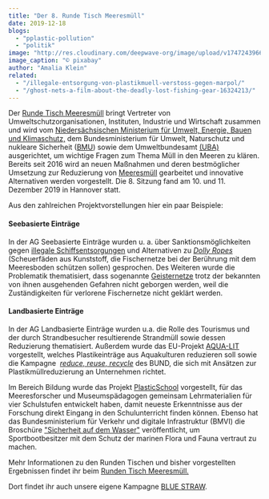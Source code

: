 ```yaml
---
title: "Der 8. Runde Tisch Meeresmüll"
date: 2019-12-18
blogs: 
  - "pplastic-pollution"
  - "politik"
image: "http://res.cloudinary.com/deepwave-org/image/upload/v1747243966/deepwave.org/Plastik_Muell_Strand_achter_Runde_Tisch_Meeresmuell.jpg"
image_caption: "© pixabay"
author: "Amalia Klein"
related: 
  - "/illegale-entsorgung-von-plastikmuell-verstoss-gegen-marpol/"
  - "/ghost-nets-a-film-about-the-deadly-lost-fishing-gear-16324213/"
---
```


Der [Runde Tisch Meeresmüll](https://www.muell-im-meer.de/) bringt Vertreter von Umweltschutzorganisationen, Instituten, Industrie und Wirtschaft zusammen und wird vom [Niedersächsischen Ministerium für Umwelt, Energie, Bauen und Klimaschutz,](http://www.umwelt.niedersachsen.de/startseite/) dem Bundesministerium für Umwelt, Naturschutz und nukleare Sicherheit ([BMU](https://www.bmu.de/)) sowie dem Umweltbundesamt [(UBA)](https://www.umweltbundesamt.de/) ausgerichtet, um wichtige Fragen zum Thema Müll in den Meeren zu klären. Bereits seit 2016 wird an neuen Maßnahmen und deren bestmöglicher Umsetzung zur Reduzierung von [Meeresmüll](https://www.deepwave.org/die-ozeane/verschmutzung/) gearbeitet und innovative Alternativen werden vorgestellt. Die 8. Sitzung fand am 10. und 11. Dezember 2019 in Hannover statt.

Aus den zahlreichen Projektvorstellungen hier ein paar Beispiele:

#### Seebasierte Einträge

In der AG Seebasierte Einträge wurden u. a. über Sanktionsmöglichkeiten gegen [illegale Schiffsentsorgungen](https://www.deepwave.org/illegale-entsorgung-von-plastikmuell-verstoss-gegen-marpol/) und Alternativen zu [_Dolly Ropes_](https://www.plastikfrei-wird-trend.de/dolly-ropes/) (Scheuerfäden aus Kunststoff, die Fischernetze bei der Berührung mit dem Meeresboden schützen sollen) gesprochen. Des Weiteren wurde die Problematik thematisiert, dass sogenannte [Geisternetze](https://www.deepwave.org/ghost-nets-a-film-about-the-deadly-lost-fishing-gear-16324213/) trotz der bekannten von ihnen ausgehenden Gefahren nicht geborgen werden, weil die Zuständigkeiten für verlorene Fischernetze nicht geklärt werden.

#### Landbasierte Einträge

In der AG Landbasierte Einträge wurden u.a. die Rolle des Tourismus und der durch Strandbesucher resultierende Strandmüll sowie dessen Reduzierung thematisiert. Außerdem wurde das EU-Projekt [AQUA-LIT](https://aqua-lit.eu/) vorgestellt, welches Plastikeinträge aus Aquakulturen reduzieren soll sowie die Kampagne  _[reduce, reuse, recycle](http://www.plastikfreie-unternehmen.de/)_ des BUND, die sich mit Ansätzen zur Plastikmüllreduzierung an Unternehmen richtet.

Im Bereich Bildung wurde das Projekt [PlasticSchool](https://plasticschool.de/) vorgestellt, für das Meeresforscher und Museumspädagogen gemeinsam Lehrmaterialien für vier Schulstufen entwickelt haben, damit neueste Erkenntnisse aus der Forschung direkt Eingang in den Schulunterricht finden können. Ebenso hat das Bundesministerium für Verkehr und digitale Infrastruktur (BMVI) die Broschüre ["Sicherheit auf dem Wasser"](https://www.bmvi.de/SharedDocs/DE/Publikationen/WS/sicherheit-auf-dem-wasser-2018.html) veröffentlicht, um Sportbootbesitzer mit dem Schutz der marinen Flora und Fauna vertraut zu machen.

Mehr Informationen zu den Runden Tischen und bisher vorgestellten Ergebnissen findet ihr beim [Runden Tisch Meeresmüll.](https://muell-im-meer.de/)

Dort findet ihr auch unsere eigene Kampagne [BLUE STRAW](https://muell-im-meer.de/aktivitaeten/blue-straw).
